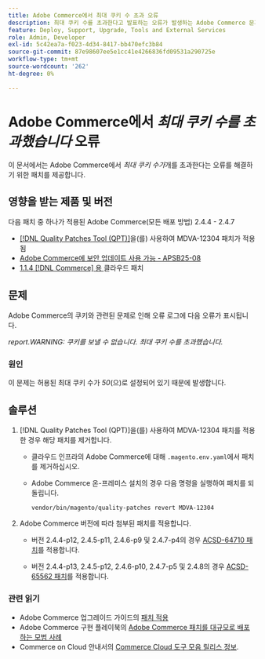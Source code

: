 ```yaml
---
title: Adobe Commerce에서 최대 쿠키 수 초과 오류
description: 최대 쿠키 수를 초과한다고 발표하는 오류가 발생하는 Adobe Commerce 문제를 해결하는 방법에 대해 알아봅니다.
feature: Deploy, Support, Upgrade, Tools and External Services
role: Admin, Developer
exl-id: 5c42ea7a-f023-4d34-8417-bb470efc3b84
source-git-commit: 87e98607ee5e1cc41e4266836fd09531a290725e
workflow-type: tm+mt
source-wordcount: '262'
ht-degree: 0%

---
```


# Adobe Commerce에서 *최대 쿠키 수를 초과했습니다* 오류

이 문서에서는 Adobe Commerce에서 *최대 쿠키 수가*&#x200B;개를 초과한다는 오류를 해결하기 위한 패치를 제공합니다.

## 영향을 받는 제품 및 버전

다음 패치 중 하나가 적용된 Adobe Commerce(모든 배포 방법) 2.4.4 - 2.4.7

* [[!DNL Quality Patches Tool (QPT)]](https://experienceleague.adobe.com/ko/docs/commerce-operations/tools/quality-patches-tool/release-notes)을(를) 사용하여 MDVA-12304 패치가 적용됨
* [Adobe Commerce에 보안 업데이트 사용 가능 - APSB25-08](https://experienceleague.adobe.com/ko/docs/experience-cloud-kcs/kbarticles/ka-27149)
* [1.1.4 [!DNL Commerce] 용 ](https://experienceleague.adobe.com/ko/docs/commerce-on-cloud/user-guide/release-notes/cloud-patches)클라우드 패치

## 문제

Adobe Commerce의 쿠키와 관련된 문제로 인해 오류 로그에 다음 오류가 표시됩니다.

*report.WARNING: 쿠키를 보낼 수 없습니다. 최대 쿠키 수를 초과했습니다.*

### 원인

이 문제는 허용된 최대 쿠키 수가 *50*(으)로 설정되어 있기 때문에 발생합니다.

## 솔루션

1. [!DNL Quality Patches Tool (QPT)]을(를) 사용하여 MDVA-12304 패치를 적용한 경우 해당 패치를 제거합니다.

   * 클라우드 인프라의 Adobe Commerce에 대해 `.magento.env.yaml`에서 패치를 제거하십시오.
   * Adobe Commerce 온-프레미스 설치의 경우 다음 명령을 실행하여 패치를 되돌립니다.

     `vendor/bin/magento/quality-patches revert MDVA-12304`

1. Adobe Commerce 버전에 따라 첨부된 패치를 적용합니다.

   * 버전 2.4.4-p12, 2.4.5-p11, 2.4.6-p9 및 2.4.7-p4의 경우 [ACSD-64710 패치](assets/acsd-64710_2.4.5-p11.patch.zip)를 적용합니다.

   * 버전 2.4.4-p13, 2.4.5-p12, 2.4.6-p10, 2.4.7-p5 및 2.4.8의 경우 [ACSD-65562 패치](assets/acsd-65562_2.4.5-p12.patch.zip)를 적용합니다.

### 관련 읽기

* Adobe Commerce 업그레이드 가이드의 [패치 적용](https://experienceleague.adobe.com/ko/docs/commerce-operations/upgrade-guide/patches/apply)
* Adobe Commerce 구현 플레이북의 [Adobe Commerce 패치를 대규모로 배포하는 모범 사례](https://experienceleague.adobe.com/ko/docs/commerce-operations/implementation-playbook/best-practices/maintenance/patching-at-scale)
* Commerce on Cloud 안내서의 [Commerce Cloud 도구 모음 릴리스 정보](https://experienceleague.adobe.com/ko/docs/commerce-on-cloud/user-guide/release-notes/cloud-tools-suite).
